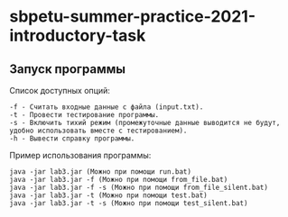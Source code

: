 # sbpetu-summer-practice-2021-introductory-task

## Запуск программы

Список доступных опций:

	-f - Считать входные данные с файла (input.txt).
	-t - Провести тестирование программы.
	-s - Включить тихий режим (промежуточные данные выводится не будут, удобно использовать вместе с тестированием).
	-h - Вывести справку программы.
	
Пример использования программы:

	java -jar lab3.jar (Можно при помощи run.bat)
	java -jar lab3.jar -f (Можно при помощи from_file.bat)
	java -jar lab3.jar -f -s (Можно при помощи from_file_silent.bat)
	java -jar lab3.jar -t (Можно при помощи test.bat)
	java -jar lab3.jar -t -s (Можно при помощи test_silent.bat)

